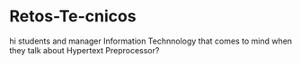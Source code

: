 # Retos-Te-cnicos
hi students and  manager Information Technnology
that comes to mind when they talk about Hypertext Preprocessor?

